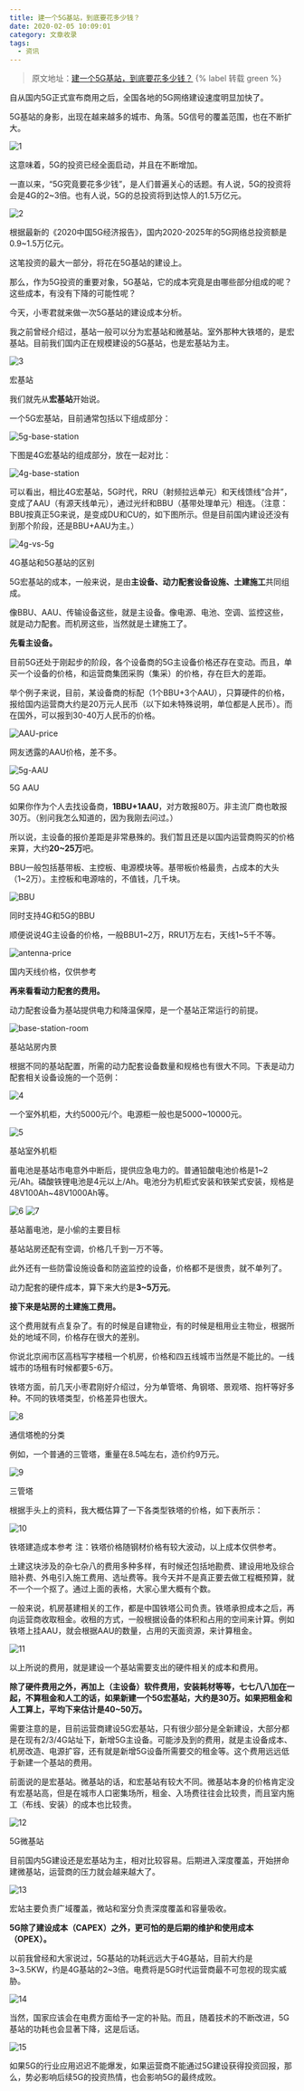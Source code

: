 ```yaml
---
title: 建一个5G基站，到底要花多少钱？
date: 2020-02-05 10:09:01
category: 文章收录
tags:
  - 资讯
---
```


> 原文地址：[建一个5G基站，到底要花多少钱？](https://mp.weixin.qq.com/s/26BHCsWXCLPDUhRqXOpYBw) {% label 转载 green %}

自从国内5G正式宣布商用之后，全国各地的5G网络建设速度明显加快了。

5G基站的身影，出现在越来越多的城市、角落。5G信号的覆盖范围，也在不断扩大。

![1](/images/建一个5G基站费用/1.webp)

这意味着，5G的投资已经全面启动，并且在不断增加。

一直以来，“5G究竟要花多少钱”，是人们普遍关心的话题。有人说，5G的投资将会是4G的2~3倍。也有人说，5G的总投资将到达惊人的1.5万亿元。

![2](/images/建一个5G基站费用/2.webp)

根据最新的《2020中国5G经济报告》，国内2020-2025年的5G网络总投资额是0.9~1.5万亿元。

这笔投资的最大一部分，将花在5G基站的建设上。

那么，作为5G投资的重要对象，5G基站，它的成本究竟是由哪些部分组成的呢？这些成本，有没有下降的可能性呢？

今天，小枣君就来做一次5G基站的建设成本分析。

我之前曾经介绍过，基站一般可以分为宏基站和微基站。室外那种大铁塔的，是宏基站。目前我们国内正在规模建设的5G基站，也是宏基站为主。

![3](/images/建一个5G基站费用/3.webp)

宏基站

我们就先从**宏基站**开始说。

一个5G宏基站，目前通常包括以下组成部分：

![5g-base-station](/images/建一个5G基站费用/5g-base-station.webp)

下图是4G宏基站的组成部分，放在一起对比：

![4g-base-station](/images/建一个5G基站费用/4g-base-station.webp)

可以看出，相比4G宏基站，5G时代，RRU（射频拉远单元）和天线馈线“合并”，变成了AAU（有源天线单元），通过光纤和BBU（基带处理单元）相连。（注意：BBU按真正5G来说，是变成DU和CU的，如下图所示。但是目前国内建设还没有到那个阶段，还是BBU+AAU为主。）

![4g-vs-5g](/images/建一个5G基站费用/4g-vs-5g.webp)

4G基站和5G基站的区别

5G宏基站的成本，一般来说，是由**主设备、动力配套设备设施、土建施工**共同组成。

像BBU、AAU、传输设备这些，就是主设备。像电源、电池、空调、监控这些，就是动力配套。而机房这些，当然就是土建施工了。

**先看主设备。**

目前5G还处于刚起步的阶段，各个设备商的5G主设备价格还存在变动。而且，单买一个设备的价格，和运营商集团采购（集采）的价格，存在巨大的差距。

举个例子来说，目前，某设备商的标配（1个BBU+3个AAU），只算硬件的价格，报给国内运营商大约是20万元人民币（以下如未特殊说明，单位都是人民币）。而在国外，可以报到30-40万人民币的价格。

![AAU-price](/images/建一个5G基站费用/AAU-price.webp)

网友透露的AAU价格，差不多。

![5g-AAU](/images/建一个5G基站费用/5g-AAU.webp)

5G AAU

如果你作为个人去找设备商，**1BBU+1AAU**，对方敢报80万。非主流厂商也敢报30万。（别问我怎么知道的，因为我刚去问过。）

所以说，主设备的报价差距是非常悬殊的。我们暂且还是以国内运营商购买的价格来算，大约**20~25万**吧。

BBU一般包括基带板、主控板、电源模块等。基带板价格最贵，占成本的大头（1~2万）。主控板和电源啥的，不值钱，几千块。

![BBU](/images/建一个5G基站费用/BBU.webp)

同时支持4G和5G的BBU

顺便说说4G主设备的价格，一般BBU1~2万，RRU1万左右，天线1~5千不等。

![antenna-price](/images/建一个5G基站费用/antenna-price.webp)

国内天线价格，仅供参考

**再来看看动力配套的费用。**

动力配套设备为基站提供电力和降温保障，是一个基站正常运行的前提。

![base-station-room](/images/建一个5G基站费用/base-station-room.webp)

基站站房内景

根据不同的基站配置，所需的动力配套设备数量和规格也有很大不同。下表是动力配套相关设备设施的一个范例：

![4](/images/建一个5G基站费用/4.webp)

一个室外机柜，大约5000元/个。电源柜一般也是5000~10000元。

![5](/images/建一个5G基站费用/5.webp)

基站室外机柜

蓄电池是基站市电意外中断后，提供应急电力的。普通铅酸电池价格是1~2元/Ah。磷酸铁锂电池是4元以上/Ah。电池分为机柜式安装和铁架式安装，规格是48V100Ah~48V1000Ah等。

![6](/images/建一个5G基站费用/6.webp)
![7](/images/建一个5G基站费用/7.webp)

基站蓄电池，是小偷的主要目标

基站站房还配有空调，价格几千到一万不等。

此外还有一些防雷设施设备和防盗监控的设备，价格都不是很贵，就不单列了。

动力配套的硬件成本，算下来大约是**3~5万元**。

**接下来是站房的土建施工费用。**

这个费用就有点复杂了。有的时候是自建物业，有的时候是租用业主物业，根据所处的地域不同，价格存在很大的差别。

你说北京闹市区高档写字楼租一个机房，价格和四五线城市当然是不能比的。一线城市的场租有时候都要5-6万。

铁塔方面，前几天小枣君刚好介绍过，分为单管塔、角钢塔、景观塔、抱杆等好多种。不同的铁塔类型，价格差异也很大。

![8](/images/建一个5G基站费用/8.webp)

通信塔桅的分类

例如，一个普通的三管塔，重量在8.5吨左右，造价约9万元。

![9](/images/建一个5G基站费用/9.webp)

三管塔

根据手头上的资料，我大概估算了一下各类型铁塔的价格，如下表所示：

![10](/images/建一个5G基站费用/10.webp)

铁塔建造成本参考
注：铁塔价格随钢材价格有较大波动，以上成本仅供参考。

土建这块涉及的杂七杂八的费用多种多样，有时候还包括地勘费、建设用地及综合赔补费、外电引入施工费用、选址费等。我今天并不是真正要去做工程概预算，就不一个一个抠了。通过上面的表格，大家心里大概有个数。

一般来说，机房基建相关的工作，都是中国铁塔公司负责。铁塔承担成本之后，再向运营商收取租金。收租的方式，一般根据设备的体积和占用的空间来计算。例如铁塔上挂AAU，就会根据AAU的数量，占用的天面资源，来计算租金。

![11](/images/建一个5G基站费用/11.webp)

以上所说的费用，就是建设一个基站需要支出的硬件相关的成本和费用。

**除了硬件费用之外，再加上（主设备）软件费用，安装耗材等等，七七八八加在一起，不算租金和人工的话，如果新建一个5G宏基站，大约是30万。如果把租金和人工算上，平均下来估计是40~50万。**

需要注意的是，目前运营商建设5G宏基站，只有很少部分是全新建设，大部分都是在现有2/3/4G站址下，新增5G主设备。可能涉及到的费用，就是主设备成本、机房改造、电源扩容，还有就是新增5G设备所需要交的租金等。这个费用远远低于新建一个基站的费用。

前面说的是宏基站。微基站的话，和宏基站有较大不同。微基站本身的价格肯定没有宏基站高，但是在城市人口密集场所，租金、入场费往往会比较贵，而且室内施工（布线、安装）的成本也比较贵。

![12](/images/建一个5G基站费用/12.webp)

5G微基站

目前国内5G建设还是宏基站为主，相对比较容易。后期进入深度覆盖，开始拼命建微基站，运营商的压力就会越来越大了。

![13](/images/建一个5G基站费用/13.webp)

宏站主要负责广域覆盖，微站和室分负责深度覆盖和容量吸收。

**5G除了建设成本（CAPEX）之外，更可怕的是后期的维护和使用成本（OPEX）。**

以前我曾经和大家说过，5G基站的功耗远远大于4G基站，目前大约是3~3.5KW，约是4G基站的2~3倍。电费将是5G时代运营商最不可忽视的现实威胁。

![14](/images/建一个5G基站费用/14.webp)

当然，国家应该会在电费方面给予一定的补贴。而且，随着技术的不断改进，5G基站的功耗也会显著下降，这是后话。

![15](/images/建一个5G基站费用/15.webp)

如果5G的行业应用迟迟不能爆发，如果运营商不能通过5G建设获得投资回报，那么，势必影响后续5G的投资热情，也会影响5G的最终成败。